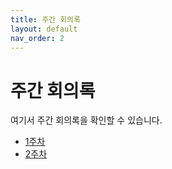 ```yaml
---
title: 주간 회의록
layout: default
nav_order: 2
---
```


# 주간 회의록

여기서 주간 회의록을 확인할 수 있습니다.

- [1주차](week-1/)
- [2주차](week-2/)
